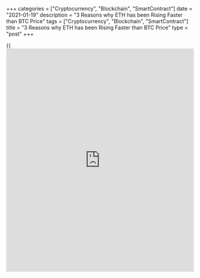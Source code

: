 +++
categories = ["Cryptocurrency", "Blockchain", "SmartContract"]
date = "2021-01-19"
description = "3 Reasons why ETH has been Rising Faster than BTC Price"
tags = ["Cryptocurrency", "Blockchain", "SmartContract"]
title = "3 Reasons why ETH has been Rising Faster than BTC Price"
type = "post"
+++

{{<iframe id="large-banner" src="https://www.bounty.group/#slide=22.0" width="100%" height="600" scrolling="no" style="border: 0px solid rgb(216, 221, 230); border-radius: 3px;">}}

The price of Ether (ETH), the native cryptocurrency of the Ethereum
[blockchain](https://www.letsplayfx.com/blog/trade-forex-with-bitcoin/) network, has been soaring since the beginning of the new
year. What’s more, it has outperformed Bitcoin (BTC) since Jan. 1,
gaining roughly 81% compared to Bitcoin’s 26% in their respective USD
pairs year-to-date.

There are three main reasons why ETH has been outpacing BTC throughout
the past several days. The factors are Ethereum’s accelerating growth,
the improving sentiment around DeFi and BTC’s current period of
relatively low volatility.

![3 Reasons why ETH has been Rising Faster than BTC Price][1]

DeFi tokens have been surging rapidly as of late, led by majors such as
Aave and SushiSwap, as Cointelegraph reported.

The rally of DeFi tokens is partly fueled by the fast-growing total
value locked (TVL) of the DeFi market, which estimates the amount of
capital deployed to DeFi protocols.

At over $24 billion, there is more capital locked across DeFi protocols
than ever before, which signals massive demand. This is crucial for the
momentum of Ethereum — and consequently its Ether token — because more
and more apps and tokens rely on its network.

The rising number of users is shown by the massive uptick in Ethereum
gas fees. Although high transaction fees are not ideal, Jacob Franek, a
partner at DeFi alliance, said this is a positive factor because it
shows the willingness of users to pay, indicating genuine demand.

Other layer one [blockchain](https://www.letsplayfx.com/blog/trade-forex-with-bitcoin/) protocols are growing with significant
anticipation to compete against Ethereum, like Polkadot and Cosmos.

However, in the foreseeable future, Ethereum’s network effect and the
combined value of DeFi protocols on Ethereum make it less likely that
Ethereum’s dominance in the DeFi sector would be challenged in the short
term.

BTC is consolidating with low volatility  
Throughout the past several days, Bitcoin has been mostly consolidating
with low volatility allowing many altcoins to catch up. This has led the
demand for altcoins with lower volume and liquidity to increase.

The Ether price rally coincides with what traders describe as
“altseason,” a period wherein many altcoins rally in tandem especially
when Bitcoin sees small price movements.

This altseason — [historical](https://www.fintechee.com/services/historical-data-for-forex/)ly witnessed in the first months of the year
— occurs when Bitcoin is ranging and [investor](https://www.fintechee.com/tutorial-for-forex-trading/investor-mode/)s seek high-risk plays.
Altcoins usually see bigger price movements because their low liquidity
makes them vulnerable to extreme volatility in short periods.

For retail and derivatives traders, the high volatility of the altcoin
market makes smaller cryptocurrencies more appealing, at least in the
near term, to trade over Bitcoin.

_Source:[FXPro][2]_

   1. /files/downloads/6/7/8/6780a77db7975c862206442e71ffc443_65bced1fed3051f8356e4ae6ea3a18d3.png
   2. /geturl/index/994a866e271782420a006e9ea7f3e3747175733c/